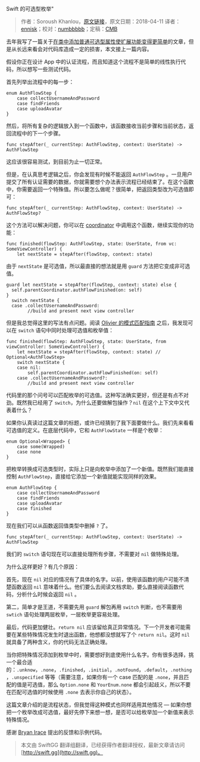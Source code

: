 Swift 的可选型枚举"

> 作者：Soroush Khanlou，[原文链接](http://khanlou.com/2018/04/enums-and-optionals/)，原文日期：2018-04-11
> 译者：[ennisk](https://weibo.com/u/1771329710)；校对：[numbbbbb](http://numbbbbb.com/)；定稿：[CMB](https://github.com/chenmingbiao)
  









去年我写了一篇关于[在类中添加普通可选型属性使扩展功能变得更简单](http://khanlou.com/2017/03/that-one-optional-property/)的文章，但是从长远来看会对代码库造成一定的损害，本文接上一篇内容。

假设你正在设计 App 中的认证流程，而且知道这个流程不是简单的线性执行代码，所以想写一些测试代码。



首先列举出流程中的每一步：

    
    enum AuthFlowStep {
        case collectUsernameAndPassword
        case findFriends
        case uploadAvatar
    }

然后，将所有复杂的逻辑放入到一个函数中，该函数接收当前步骤和当前状态，返回流程中的下一个步骤。

    
    func stepAfter(_ currentStep: AuthFlowStep, context: UserState) -> AuthFlowStep

这应该很容易测试，到目前为止一切正常。

但是，在认真思考逻辑之后，你会发现有时候不能返回 `AuthFlowStep` 。一旦用户提交了所有认证需要的数据，你就需要想个办法表示流程已经结束了。在这个函数中，你需要返回一个特殊值。所以要怎么做呢？很简单，把返回类型改为可选值即可：

    
    func stepAfter(_ currentStep: AuthFlowStep, context: UserState) -> AuthFlowStep?

这个方法可以解决问题，你可以在 [coordinator](http://khanlou.com/2015/10/coordinators-redux/) 中调用这个函数，继续实现你的功能：

    
    func finished(flowStep: AuthFlowStep, state: UserState, from vc: SomeViewController) {
    	let nextState = stepAfter(flowStep, context: state)

由于 `nextState` 是可选值，所以最直接的想法就是用 `guard` 方法把它变成非可选值。

    
    guard let nextState = stepAfter(flowStep, context: state) else {
      self.parentCoordinator.authFlowFinished(on: self)
    }
      switch nextState {
      case .collectUsernameAndPassword:
    		//build and present next view controller

但是我总觉得这里的写法有点问题。阅读 [Olivier 的模式匹配指南](http://alisoftware.github.io/swift/pattern-matching/2016/04/24/pattern-matching-3/#syntactic-sugar-on-optionals) 之后，我发现可以在 `switch` 语句中同时处理可选值和枚举值：

    
    func finished(flowStep: AuthFlowStep, state: UserState, from viewController: SomeViewController) {
    	let nextState = stepAfter(flowStep, context: state) // Optional<AuthFlowStep>
    	switch nextState {
    	case nil:
    		self.parentCoordinator.authFlowFinished(on: self)
    	case .collectUsernameAndPassword?:
    		//build and present next view controller

代码里的那个问号可以匹配枚举的可选值。这种写法确实更好，但还是有点不对劲。既然我已经用了 `switch`，为什么还要做解包操作？`nil` 在这个上下文中又代表着什么？

如果你认真读过这篇文章的标题，或许已经猜到了我下面要做什么。我们先来看看可选值的定义。在底层代码中，它和 `AuthFlowState` 一样是个枚举：

    
    enum Optional<Wrapped> {
    	case some(Wrapped)
    	case none
    }

把枚举转换成可选类型时，实际上只是向枚举中添加了一个新值。既然我们能直接控制 `AuthFlowStep`，直接给它添加一个新值就能实现同样的效果。

    
    enum AuthFlowStep {
        case collectUsernameAndPassword
        case findFriends
        case uploadAvatar
        case finished
    }

现在我们可以从函数返回值类型中删掉 `?` 了。

    
    func stepAfter(_ currentStep: AuthFlowStep, context: UserState) -> AuthFlowStep

我们的 `switch` 语句现在可以直接处理所有步骤，不需要对 `nil` 做特殊处理。

为什么这样更好？有几个原因：

首先，现在 `nil` 对应的情况有了具体的名字。以前，使用该函数的用户可能不清楚函数返回 `nil` 意味着什么。他们要么去阅读文档求助，要么直接阅读函数代码，分析什么时候会返回 `nil` 。

第二，简单才是王道，不需要先用 `guard` 解包再用 `switch` 判断，也不需要用 `swtich` 语句处理两层枚举，一层枚举更容易处理。

最后，代码更加健壮。`return nil` 应该留给真正异常情况。下一个开发者可能需要在某些特殊情况发生时退出函数，他想都没想就写了个 `return nil`。这时 `nil` 就具备了两种含义，你的代码无法正确处理。

当你把特殊情况添加到枚举中时，需要想好到底使用什么名字。你有很多选择，挑一个最合适的：`.unknow`，`.none`，`.finished`，`.initial`，`.notFound`，`.default`，`.nothing`，`.unspecified` 等等（需要注意，如果你有一个 case 匹配的是 `.none`，并且匹配的值是可选值，那么 `Option.none` 和 `YourEnum.none` 都会引起歧义，所以不要在匹配可选值的时候使用 `.none` 去表示你自己的状态）。

这篇文章介绍的是流程状态，但我觉得这种模式也同样适用其他情况 — 如果你想把一个枚举改成可选值，最好先停下来想一想，是否可以给枚举加一个新值来表示特殊情况。

感谢 [Bryan Irace](https://irace.me/) 提出的反馈和示例代码。
> 本文由 SwiftGG 翻译组翻译，已经获得作者翻译授权，最新文章请访问 [http://swift.gg](http://swift.gg)。